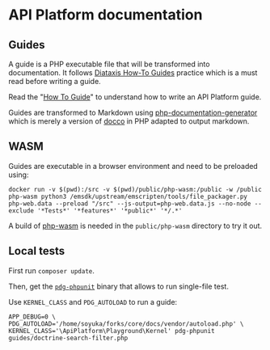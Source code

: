 # API Platform documentation

## Guides

A guide is a PHP executable file that will be transformed into documentation. It follows [Diataxis How-To Guides](https://diataxis.fr/how-to-guides/) practice which is a must read before writing a guide.

Read the "[How To Guide](./guides/how-to.php)" to understand how to write an API Platform guide.

Guides are transformed to Markdown using [php-documentation-generator](https://github.com/php-documentation-generator/php-documentation-generator) which is merely a version of [docco](https://ashkenas.com/docco/) in PHP adapted to output markdown. 

## WASM

Guides are executable in a browser environment and need to be preloaded using:

```
docker run -v $(pwd):/src -v $(pwd)/public/php-wasm:/public -w /public php-wasm python3 /emsdk/upstream/emscripten/tools/file_packager.py php-web.data --preload "/src" --js-output=php-web.data.js --no-node --exclude '*Tests*' '*features*' '*public*' '*/.*'
```

A build of [php-wasm](https://github.com/soyuka/php-wasm) is needed in the `public/php-wasm` directory to try it out.

## Local tests

First run `composer update`. 

Then, get the [`pdg-phpunit`](https://github.com/php-documentation-generator/php-documentation-generator/tags) binary that allows to run single-file test. 

Use `KERNEL_CLASS` and `PDG_AUTOLOAD` to run a guide:

```
APP_DEBUG=0 \
PDG_AUTOLOAD='/home/soyuka/forks/core/docs/vendor/autoload.php' \
KERNEL_CLASS='\ApiPlatform\Playground\Kernel' pdg-phpunit guides/doctrine-search-filter.php
```
